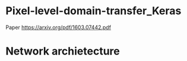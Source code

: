 # Pixel-level-domain-transfer_Keras

Paper https://arxiv.org/pdf/1603.07442.pdf

# Network archietecture
